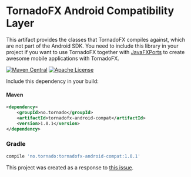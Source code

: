 # TornadoFX Android Compatibility Layer

This artifact provides the classes that TornadoFX compiles against, which are not part of the Android SDK. You need to
include this library in your project if you want to use TornadoFX together with [JavaFXPorts](http://gluonhq.com/products/mobile/javafxports/) to create awesome
mobile applications with TornadoFX.

[![Maven Central](https://maven-badges.herokuapp.com/maven-central/no.tornado/tornadofx/badge.svg)](https://search.maven.org/#search|ga|1|no.tornado.tornadofx)
[![Apache License](https://img.shields.io/badge/license-Apache%20License%202.0-blue.svg)](http://www.apache.org/licenses/LICENSE-2.0)

Include this dependency in your build:

#### Maven

```xml
<dependency>
    <groupId>no.tornado</groupId>
    <artifactId>tornadofx-android-compat</artifactId>
    <version>1.0.1</version>
</dependency>
```

### Gradle

```groovy
compile 'no.tornado:tornadofx-android-compat:1.0.1'
```

This project was created as a response to [this issue](https://github.com/edvin/tornadofx/issues/299).